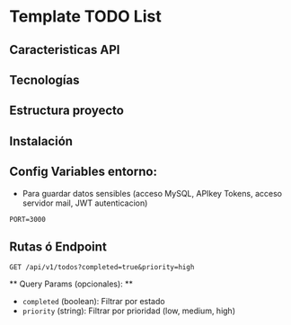 # Template TODO List

## Caracteristicas API

## Tecnologías

## Estructura proyecto

## Instalación



## Config Variables entorno:
- Para guardar datos sensibles (acceso MySQL, APIkey Tokens, acceso servidor mail, JWT autenticacion)
```
PORT=3000
```

## Rutas ó Endpoint
```http
GET /api/v1/todos?completed=true&priority=high
```

** Query Params (opcionales): **
- `completed` (boolean): Filtrar por estado
- `priority` (string): Filtrar por prioridad (low, medium, high)